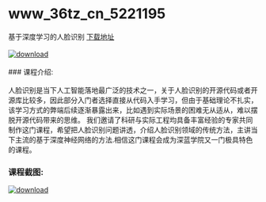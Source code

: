 # www_36tz_cn_5221195
基于深度学习的人脸识别
[下载地址](http://www.36tz.cn/article/5221195 "下载地址")
<br/></br>[![download](http://36tz.cn/muke_img/2021_09_1-50-300x225.png "下载地址")](http://www.36tz.cn/article/5221195 "下载地址")
<br/></br>### 课程介绍:<br/></br>人脸识别是当下人工智能落地最广泛的技术之一，关于人脸识别的开源代码或者开源库比较多，因此部分入门者选择直接从代码入手学习，但由于基础理论不扎实，该学习方式的弊端后续逐渐暴露出来，比如遇到实际场景的困难无从适从，难以摆脱开源代码带来的思维。
我们邀请了科研与实际工程均具备丰富经验的专家共同制作这门课程，希望把人脸识别问题讲透，介绍人脸识别领域的传统方法，主讲当下主流的基于深度神经网络的方法.相信这门课程会成为深蓝学院又一门极具特色的课程。

### 课程截图:
[![download](http://36tz.cn/muke_img/2021_09_2-48.png "下载地址")](http://www.36tz.cn/article/5221195 "下载地址")
